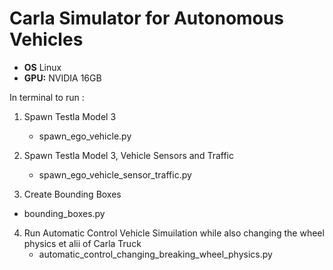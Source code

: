 # Carla Simulator for Autonomous Vehicles

- **OS** Linux
- **GPU:** NVIDIA 16GB

In terminal to run :

1. Spawn Testla Model 3
   - spawn_ego_vehicle.py

2. Spawn Testla Model 3, Vehicle Sensors and Traffic
   - spawn_ego_vehicle_sensor_traffic.py
  
3. Create Bounding Boxes
  - bounding_boxes.py

4. Run Automatic Control Vehicle Simuilation while also changing the wheel physics et alii of Carla Truck
   - automatic_control_changing_breaking_wheel_physics.py
